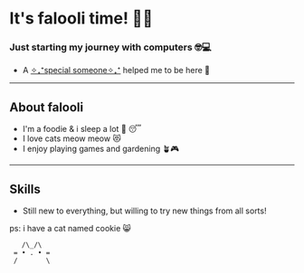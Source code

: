 

# It's falooli time! 🍓🦋



### Just starting my journey with computers 🤓💻 
- A [✧₊⁺special someone✧₊⁺](https://github.com/aboddy67) helped me to be here 🌚



---

## **About falooli**
- I'm a foodie & i sleep a lot 🍜 😴
- I love cats meow meow 😻
- I enjoy playing games and gardening 🪴🎮


---
## **Skills**

- Still new to everything, but willing to try new things from all sorts!



ps: i have a cat named cookie 😸

       /\_/\
     = • . • =
     /       \     
